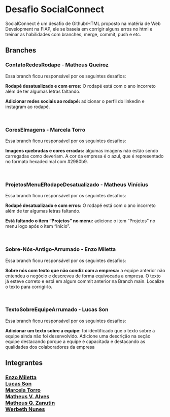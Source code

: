 <h1>Desafio SocialConnect</h1>

SocialConnect é um desafio de Github/HTML proposto na matéria de Web Development na FIAP, ele se baseia em corrigir alguns erros no html e treinar as habilidades com branches, merge, commit, push e etc.


<h2>Branches</h2>

<h3>ContatoRedesRodape - Matheus Queiroz</h3>

Essa branch ficou responsável por os seguintes desafios:

<b>Rodapé desatualizado e com erros:</b> O rodapé está com o ano incorreto além de ter 
algumas letras faltando.

<b>Adicionar redes sociais ao rodapé:</b> adicionar o perfil do linkedin e instagram ao rodapé.

<br>

<h3>CoresEImagens - Marcela Torro</h3>

Essa branch ficou responsável por os seguintes desafios:

<b>Imagens quebradas e cores erradas:</b> algumas imagens não estão sendo carregadas
como deveriam. A cor da empresa é o azul, que é representado no formato hexadecimal
com #2980b9.

<br>

<h3>ProjetosMenuERodapeDesatualizado - Matheus Vinícius</h3>

Essa branch ficou responsável por os seguintes desafios:

<b>Rodapé desatualizado e com erros:</b> O rodapé está com o ano incorreto além de ter 
algumas letras faltando. 

<b>Está faltando o item “Projetos” no menu:</b> adicione o item “Projetos” no menu logo após 
o item “Início”.

<br>

<h3>Sobre-Nós-Antigo-Arrumado - Enzo Miletta</h3>

Essa branch ficou responsável por os seguintes desafios:

<b>Sobre nós com texto que não condiz com a empresa:</b> a equipe anterior não entendeu o 
negócio e descreveu de forma equivocada a empresa. O texto já esteve correto e está em 
algum commit anterior na Branch main. Localize o texto para corrigi-lo.



<br>

<h3>TextoSobreEquipeArrumado - Lucas Son</h3>

Essa branch ficou responsável por os seguintes desafios:

<b>Adicionar um texto sobre a equipe:</b> foi identificado que o texto sobre a equipe ainda não 
foi desenvolvido. Adicione uma descrição na seção equipe destacando porque a equipe é 
capacitada e destacando as qualidades dos colaboradores da empresa

<h2>Integrantes</h2>

<h3><a href="https://github.com/Enzo-Miletta" target="_blank">Enzo Miletta</a><br>
<a href="https://github.com/Lucas-Son" target="_blank">Lucas Son</a><br>
<a href="https://github.com/MaahTorro" target="_blank">Marcela Torro</a><br>
<a href="https://github.com/Matheus-V-Alves" target="_blank">Matheus V. Alves</a><br>
<a href="https://github.com/Mats057" target="_blank">Matheus Q. Zanutin</a><br>
<a href="https://github.com/werbethnunes" target="_blank">Werbeth Nunes</a><br>

